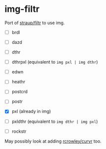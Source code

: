 # img-filtr

Port of [straup/filtr][filtr] to use img.

- [ ] brdl
- [ ] dazd
- [ ] dthr
- [ ] dthrpxl (equivalent to `img pxl | img dthr`)
- [ ] edwn
- [ ] heathr
- [ ] postcrd
- [ ] postr
- [x] pxl (already in img)
- [ ] pxldthr (equivalent to `img dthr | img pxl`)
- [ ] rockstr


May possibly look at adding [rcrowley/curvr][curvr] too.


[filtr]: http://straup.github.com/filtr/
[curvr]: http://rcrowley.org/2007/11/08/introducing-curvr.html
